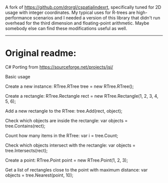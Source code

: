 A fork of https://github.com/drorgl/cspatialindexrt, specifically tuned for 2D usage with integer coordinates. My typical uses for R-trees are high-performance scenarios and I needed a version of this library that didn't run overhead for the third dimension and floating-point arithmetic. Maybe somebody else can find these modifications useful as well.

---

# Original readme:


C# Porting from https://sourceforge.net/projects/jsi/

Basic usage


Create a new instance:
RTree.RTree<T> tree = new RTree.RTree<T>();
            
Create a rectangle:
RTree.Rectangle rect = new RTree.Rectangle(1, 2, 3, 4, 5, 6);


Add a new rectangle to the RTree:
tree.Add(rect, object);


Check which objects are inside the rectangle:
var objects = tree.Contains(rect);


Count how many items in the RTree:
var i = tree.Count;


Check which objects intersect with the rectangle:
var objects = tree.Intersects(rect);


Create a point:
RTree.Point point = new RTree.Point(1, 2, 3);


Get a list of rectangles close to the point with maximum distance:
var objects = tree.Nearest(point, 10);
